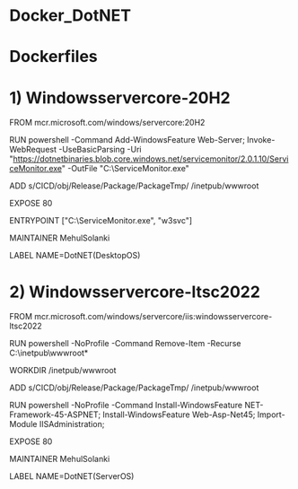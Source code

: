 # Docker_DotNET

# Dockerfiles

# 1) Windowsservercore-20H2

FROM mcr.microsoft.com/windows/servercore:20H2

RUN powershell -Command Add-WindowsFeature Web-Server; Invoke-WebRequest -UseBasicParsing -Uri "https://dotnetbinaries.blob.core.windows.net/servicemonitor/2.0.1.10/ServiceMonitor.exe" -OutFile "C:\ServiceMonitor.exe"
 
ADD s/CICD/obj/Release/Package/PackageTmp/ /inetpub/wwwroot
 
EXPOSE 80

ENTRYPOINT ["C:\\ServiceMonitor.exe", "w3svc"]

MAINTAINER MehulSolanki

LABEL NAME=DotNET(DesktopOS)


# 2) Windowsservercore-ltsc2022

FROM mcr.microsoft.com/windows/servercore/iis:windowsservercore-ltsc2022

RUN powershell -NoProfile -Command Remove-Item -Recurse C:\inetpub\wwwroot\*

WORKDIR /inetpub/wwwroot

ADD s/CICD/obj/Release/Package/PackageTmp/ /inetpub/wwwroot

RUN powershell -NoProfile -Command Install-WindowsFeature NET-Framework-45-ASPNET; Install-WindowsFeature Web-Asp-Net45; Import-Module IISAdministration;	

EXPOSE 80

MAINTAINER MehulSolanki

LABEL NAME=DotNET(ServerOS)

